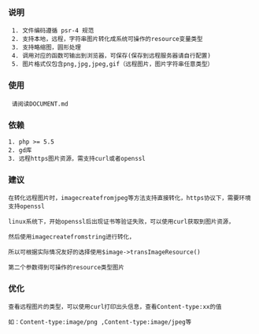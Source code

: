 ### 说明
     1. 文件编码遵循 psr-4 规范
     2. 支持本地，远程，字符串图片转化成系统可操作的resource变量类型
     3. 支持略缩图，圆形处理
     4. 调用对应的函数可输出到浏览器，可保存(保存到远程服务器请自行配置)
     5. 图片格式仅包含png,jpg,jpeg,gif（远程图片，图片字符串任意类型）
     
### 使用
     请阅读DOCUMENT.md
     
### 依赖
    1. php >= 5.5 
    2. gd库
    3. 远程https图片资源，需支持curl或者openssl        
     
### 建议
    在转化远程图片时，imagecreatefromjpeg等方法支持直接转化，https协议下，需要环境支持openssl
     
    linux系统下，开始openssl后出现证书等验证失败，可以使用curl获取到图片资源，
     
    然后使用imagecreatefromstring进行转化，  
     
    所以可根据实际情况友好的选择使用$image->transImageResource()
     
    第二个参数得到可操作的resource类型图片   
    
### 优化
    查看远程图片的类型，可以使用curl打印出头信息，查看Content-type:xx的值
     
    如：Content-type:image/png ,Content-type:image/jpeg等
        
     